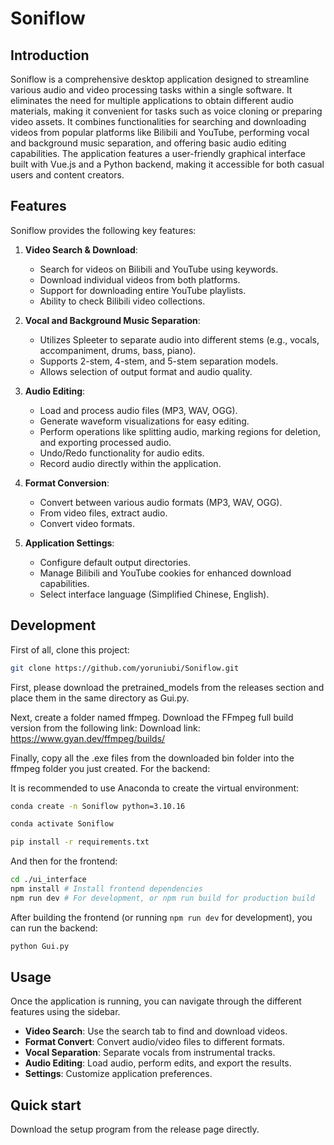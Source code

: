 # Soniflow

## Introduction

Soniflow is a comprehensive desktop application designed to streamline various audio and video processing tasks within a single software. It eliminates the need for multiple applications to obtain different audio materials, making it convenient for tasks such as voice cloning or preparing video assets. It combines functionalities for searching and downloading videos from popular platforms like Bilibili and YouTube, performing vocal and background music separation, and offering basic audio editing capabilities. The application features a user-friendly graphical interface built with Vue.js and a Python backend, making it accessible for both casual users and content creators.

## Features

Soniflow provides the following key features:

1.  **Video Search & Download**:
    *   Search for videos on Bilibili and YouTube using keywords.
    *   Download individual videos from both platforms.
    *   Support for downloading entire YouTube playlists.
    *   Ability to check Bilibili video collections.

2.  **Vocal and Background Music Separation**:
    *   Utilizes Spleeter to separate audio into different stems (e.g., vocals, accompaniment, drums, bass, piano).
    *   Supports 2-stem, 4-stem, and 5-stem separation models.
    *   Allows selection of output format and audio quality.

3.  **Audio Editing**:
    *   Load and process audio files (MP3, WAV, OGG).
    *   Generate waveform visualizations for easy editing.
    *   Perform operations like splitting audio, marking regions for deletion, and exporting processed audio.
    *   Undo/Redo functionality for audio edits.
    *   Record audio directly within the application.

4.  **Format Conversion**:
    *   Convert between various audio formats (MP3, WAV, OGG).
    *   From video files, extract audio.
    *   Convert video formats.

5.  **Application Settings**:
    *   Configure default output directories.
    *   Manage Bilibili and YouTube cookies for enhanced download capabilities.
    *   Select interface language (Simplified Chinese, English).

## Development

First of all, clone this project:

```bash
git clone https://github.com/yoruniubi/Soniflow.git
```
First, please download the pretrained_models from the releases section and place them in the same directory as Gui.py.

Next, create a folder named ffmpeg. Download the FFmpeg full build version from the following link:
Download link: https://www.gyan.dev/ffmpeg/builds/

Finally, copy all the .exe files from the downloaded bin folder into the ffmpeg folder you just created.
For the backend:

It is recommended to use Anaconda to create the virtual environment:

```bash
conda create -n Soniflow python=3.10.16
```
```bash
conda activate Soniflow
```
```bash
pip install -r requirements.txt
```

And then for the frontend:

```bash
cd ./ui_interface
npm install # Install frontend dependencies
npm run dev # For development, or npm run build for production build
```

After building the frontend (or running `npm run dev` for development), you can run the backend:

```bash
python Gui.py
```

## Usage

Once the application is running, you can navigate through the different features using the sidebar.
*   **Video Search**: Use the search tab to find and download videos.
*   **Format Convert**: Convert audio/video files to different formats.
*   **Vocal Separation**: Separate vocals from instrumental tracks.
*   **Audio Editing**: Load audio, perform edits, and export the results.
*   **Settings**: Customize application preferences.

## Quick start

Download the setup program from the release page directly.
